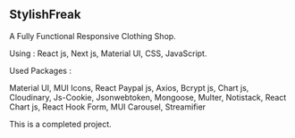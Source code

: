 ## StylishFreak

A Fully Functional Responsive Clothing Shop.

Using : React js, Next js, Material UI, CSS, JavaScript.

Used Packages :

Material UI,
MUI Icons,
React Paypal js,
Axios,
Bcrypt js,
Chart js,
Cloudinary,
Js-Cookie,
Jsonwebtoken,
Mongoose,
Multer,
Notistack,
React Chart js,
React Hook Form,
MUI Carousel,
Streamifier


This is a completed project.